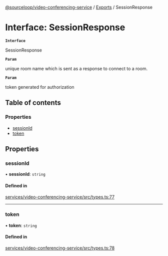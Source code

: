 [@sourceloop/video-conferencing-service](../README.md) / [Exports](../modules.md) / SessionResponse

# Interface: SessionResponse

**`Interface`**

SessionResponse

**`Param`**

unique room name which is sent as a response to connect to a room.

**`Param`**

token generated for authorization

## Table of contents

### Properties

- [sessionId](SessionResponse.md#sessionid)
- [token](SessionResponse.md#token)

## Properties

### sessionId

• **sessionId**: `string`

#### Defined in

[services/video-conferencing-service/src/types.ts:77](https://github.com/sourcefuse/loopback4-microservice-catalog/blob/6c16af104/services/video-conferencing-service/src/types.ts#L77)

___

### token

• **token**: `string`

#### Defined in

[services/video-conferencing-service/src/types.ts:78](https://github.com/sourcefuse/loopback4-microservice-catalog/blob/6c16af104/services/video-conferencing-service/src/types.ts#L78)
